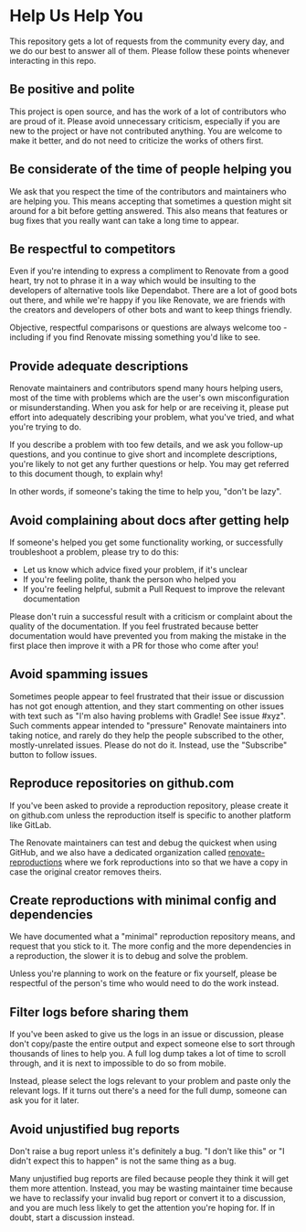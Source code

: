 # Help Us Help You

This repository gets a lot of requests from the community every day, and we do our best to answer all of them.
Please follow these points whenever interacting in this repo.

## Be positive and polite

This project is open source, and has the work of a lot of contributors who are proud of it.
Please avoid unnecessary criticism, especially if you are new to the project or have not contributed anything.
You are welcome to make it better, and do not need to criticize the works of others first.

## Be considerate of the time of people helping you

We ask that you respect the time of the contributors and maintainers who are helping you.
This means accepting that sometimes a question might sit around for a bit before getting answered.
This also means that features or bug fixes that you really want can take a long time to appear.

## Be respectful to competitors

Even if you're intending to express a compliment to Renovate from a good heart, try not to phrase it in a way which would be insulting to the developers of alternative tools like Dependabot.
There are a lot of good bots out there, and while we're happy if you like Renovate, we are friends with the creators and developers of other bots and want to keep things friendly.

Objective, respectful comparisons or questions are always welcome too - including if you find Renovate missing something you'd like to see.

## Provide adequate descriptions

Renovate maintainers and contributors spend many hours helping users, most of the time with problems which are the user's own misconfiguration or misunderstanding.
When you ask for help or are receiving it, please put effort into adequately describing your problem, what you've tried, and what you're trying to do.

If you describe a problem with too few details, and we ask you follow-up questions, and you continue to give short and incomplete descriptions, you're likely to not get any further questions or help.
You may get referred to this document though, to explain why!

In other words, if someone's taking the time to help you, "don't be lazy".

## Avoid complaining about docs after getting help

If someone's helped you get some functionality working, or successfully troubleshoot a problem, please try to do this:

- Let us know which advice fixed your problem, if it's unclear
- If you're feeling polite, thank the person who helped you
- If you're feeling helpful, submit a Pull Request to improve the relevant documentation

Please don't ruin a successful result with a criticism or complaint about the quality of the documentation.
If you feel frustrated because better documentation would have prevented you from making the mistake in the first place then improve it with a PR for those who come after you!

## Avoid spamming issues

Sometimes people appear to feel frustrated that their issue or discussion has not got enough attention, and they start commenting on other issues with text such as "I'm also having problems with Gradle! See issue #xyz".
Such comments appear intended to "pressure" Renovate maintainers into taking notice, and rarely do they help the people subscribed to the other, mostly-unrelated issues.
Please do not do it.
Instead, use the "Subscribe" button to follow issues.

## Reproduce repositories on github.com

If you've been asked to provide a reproduction repository, please create it on github.com unless the reproduction itself is specific to another platform like GitLab.

The Renovate maintainers can test and debug the quickest when using GitHub, and we also have a dedicated organization called [renovate-reproductions](https://github.com/renovate-reproductions/) where we fork reproductions into so that we have a copy in case the original creator removes theirs.

## Create reproductions with minimal config and dependencies

We have documented what a "minimal" reproduction repository means, and request that you stick to it.
The more config and the more dependencies in a reproduction, the slower it is to debug and solve the problem.

Unless you're planning to work on the feature or fix yourself, please be respectful of the person's time who would need to do the work instead.

## Filter logs before sharing them

If you've been asked to give us the logs in an issue or discussion, please don't copy/paste the entire output and expect someone else to sort through thousands of lines to help you.
A full log dump takes a lot of time to scroll through, and it is next to impossible to do so from mobile.

Instead, please select the logs relevant to your problem and paste only the relevant logs.
If it turns out there's a need for the full dump, someone can ask you for it later.

## Avoid unjustified bug reports

Don't raise a bug report unless it's definitely a bug.
"I don't like this" or "I didn't expect this to happen" is not the same thing as a bug.

Many unjustified bug reports are filed because people they think it will get them more attention.
Instead, you may be wasting maintainer time because we have to reclassify your invalid bug report or convert it to a discussion, and you are much less likely to get the attention you're hoping for.
If in doubt, start a discussion instead.

